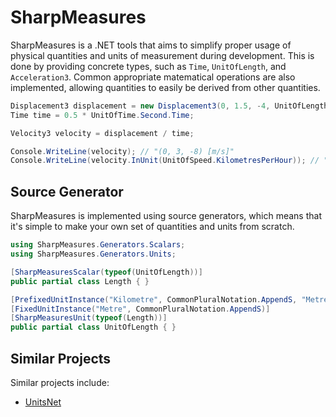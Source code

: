 # SharpMeasures

SharpMeasures is a .NET tools that aims to simplify proper usage of physical quantities and units of measurement during development. This is done by providing concrete types, such as `Time`, `UnitOfLength`, and `Acceleration3`. Common appropriate matematical operations are also implemented, allowing quantities to easily be derived from other quantities.

```csharp
Displacement3 displacement = new Displacement3(0, 1.5, -4, UnitOfLength.Metre);
Time time = 0.5 * UnitOfTime.Second.Time;

Velocity3 velocity = displacement / time;

Console.WriteLine(velocity); // "(0, 3, -8) [m/s]"
Console.WriteLine(velocity.InUnit(UnitOfSpeed.KilometresPerHour)); // "(0, 10.8, 28.8)"
```

## Source Generator

SharpMeasures is implemented using source generators, which means that it's simple to make your own set of quantities and units from scratch.

```csharp
using SharpMeasures.Generators.Scalars;
using SharpMeasures.Generators.Units;

[SharpMeasuresScalar(typeof(UnitOfLength))]
public partial class Length { }

[PrefixedUnitInstance("Kilometre", CommonPluralNotation.AppendS, "Metre", MetricPrefixName.Kilo)]
[FixedUnitInstance("Metre", CommonPluralNotation.AppendS)]
[SharpMeasuresUnit(typeof(Length))]
public partial class UnitOfLength { }
```

## Similar Projects

Similar projects include:
   - [UnitsNet](https://github.com/angularsen/UnitsNet)
